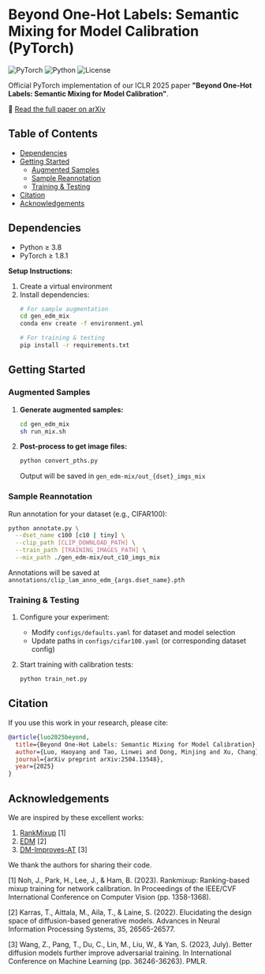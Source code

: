 
# Beyond One-Hot Labels: Semantic Mixing for Model Calibration (PyTorch)

![PyTorch](https://img.shields.io/badge/PyTorch-%23EE4C2C.svg?style=for-the-badge&logo=PyTorch&logoColor=white)
![Python](https://img.shields.io/badge/python-3.8%2B-blue.svg)
![License](https://img.shields.io/badge/License-CC--BY--NC--4.0-lightgrey.svg)

Official PyTorch implementation of our ICLR 2025 paper **"Beyond One-Hot Labels: Semantic Mixing for Model Calibration"**.

📄 [Read the full paper on arXiv](https://arxiv.org/pdf/2504.13548)

## Table of Contents
- [Dependencies](#dependencies)
- [Getting Started](#getting-started)
  - [Augmented Samples](#augmented-samples)
  - [Sample Reannotation](#sample-reannotation)
  - [Training & Testing](#training--testing)
- [Citation](#citation)
- [Acknowledgements](#acknowledgements)

## Dependencies

- Python ≥ 3.8
- PyTorch ≥ 1.8.1

**Setup Instructions:**
1. Create a virtual environment
2. Install dependencies:
   ```bash
   # For sample augmentation
   cd gen_edm_mix
   conda env create -f environment.yml
   
   # For training & testing
   pip install -r requirements.txt
   ```

## Getting Started

### Augmented Samples

1. **Generate augmented samples:**
   ```bash
   cd gen_edm_mix
   sh run_mix.sh
   ```

2. **Post-process to get image files:**
   ```bash
   python convert_pths.py
   ```
   Output will be saved in `gen_edm-mix/out_{dset}_imgs_mix`

### Sample Reannotation

Run annotation for your dataset (e.g., CIFAR100):
```bash
python annotate.py \
  --dset_name c100 [c10 | tiny] \
  --clip_path [CLIP_DOWNLOAD_PATH] \
  --train_path [TRAINING_IMAGES_PATH] \
  --mix_path ./gen_edm-mix/out_c10_imgs_mix
```

Annotations will be saved at `annotations/clip_lam_anno_edm_{args.dset_name}.pth`

### Training & Testing

1. Configure your experiment:
   - Modify `configs/defaults.yaml` for dataset and model selection
   - Update paths in `configs/cifar100.yaml` (or corresponding dataset config)

2. Start training with calibration tests:
   ```bash
   python train_net.py
   ```

## Citation

If you use this work in your research, please cite:

```bibtex
@article{luo2025beyond,
  title={Beyond One-Hot Labels: Semantic Mixing for Model Calibration},
  author={Luo, Haoyang and Tao, Linwei and Dong, Minjing and Xu, Chang},
  journal={arXiv preprint arXiv:2504.13548},
  year={2025}
}
```

## Acknowledgements

We are inspired by these excellent works:
1. [RankMixup](https://github.com/cvlab-yonsei/RankMixup) [1]
2. [EDM](https://github.com/NVlabs/edm) [2]
3. [DM-Improves-AT](https://github.com/wzekai99/DM-Improves-AT) [3]

We thank the authors for sharing their code.

[1] Noh, J., Park, H., Lee, J., & Ham, B. (2023). Rankmixup: Ranking-based mixup training for network calibration. In Proceedings of the IEEE/CVF International Conference on Computer Vision (pp. 1358-1368).

[2] Karras, T., Aittala, M., Aila, T., & Laine, S. (2022). Elucidating the design space of diffusion-based generative models. Advances in Neural Information Processing Systems, 35, 26565-26577.

[3] Wang, Z., Pang, T., Du, C., Lin, M., Liu, W., & Yan, S. (2023, July). Better diffusion models further improve adversarial training. In International Conference on Machine Learning (pp. 36246-36263). PMLR.
